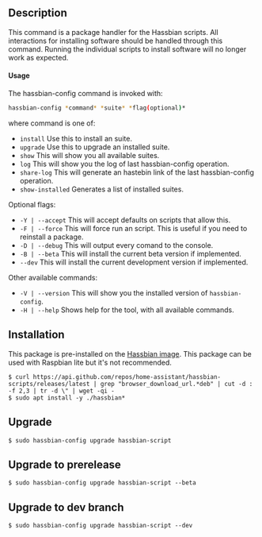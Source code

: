 ## Description
This command is a package handler for the Hassbian scripts. All interactions for installing software should be handled through this command. Running the individual scripts to install software will no longer work as expected.

#### Usage
The hassbian-config command is invoked with:
```bash
hassbian-config *command* *suite* *flag(optional)*
```
where command is one of:
- `install` Use this to install an suite.
- `upgrade` Use this to upgrade an installed suite.
- `show` This will show you all available suites.
- `log` This will show you the log of last hassbian-config operation.
- `share-log` This will generate an hastebin link of the last hassbian-config operation.
- `show-installed` Generates a list of installed suites.

Optional flags:
- `-Y | --accept` This will accept defaults on scripts that allow this.
- `-F | --force` This will force run an script. This is useful if you need to reinstall a package.
- `-D | --debug` This will output every comand to the console.
- `-B | --beta` This will install the current beta version if implemented.
- `--dev` This will install the current development version if implemented.

Other available commands:
- `-V | --version` This will show you the installed version of `hassbian-config`.
- `-H | --help` Shows help for the tool, with all available commands.

## Installation
This package is pre-installed on the [Hassbian image](https://github.com/home-assistant/pi-gen/releases).
This package can be used with Raspbian lite but it's not recommended.
```
$ curl https://api.github.com/repos/home-assistant/hassbian-scripts/releases/latest | grep "browser_download_url.*deb" | cut -d : -f 2,3 | tr -d \" | wget -qi -
$ sudo apt install -y ./hassbian*
```


## Upgrade
```
$ sudo hassbian-config upgrade hassbian-script
```

## Upgrade to prerelease
```
$ sudo hassbian-config upgrade hassbian-script --beta
```

## Upgrade to dev branch
```
$ sudo hassbian-config upgrade hassbian-script --dev
```
